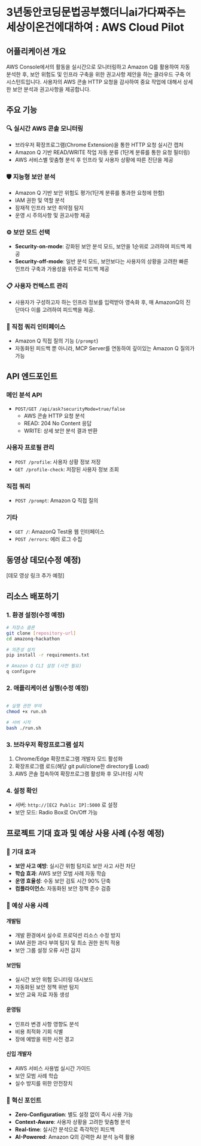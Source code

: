 # 3년동안코딩문법공부했더니ai가다짜주는세상이온건에대하여 : AWS Cloud Pilot

## 어플리케이션 개요

AWS Console에서의 활동을 실시간으로 모니터링하고 Amazon Q를 활용하여 자동 분석한 후, 보안 위험도 및 인프라 구축을 위한 권고사항 제안을 하는 클라우드 구축 어시스턴트입니다. 사용자의 AWS 콘솔 HTTP 요청을 감사하여 중요 작업에 대해서 상세한 보안 분석과 권고사항을 제공합니다.

## 주요 기능

### 🔍 실시간 AWS 콘솔 모니터링
- 브라우저 확장프로그램(Chrome Extension)을 통한 HTTP 요청 실시간 캡처
- Amazon Q 기반 READ/WRITE 작업 자동 분류 (1단계 분류를 통한 요청 필터링)
- AWS 서비스별 맞춤형 분석 후 인프라 및 사용자 상황에 따른 진단을 제공

### 🛡️ 지능형 보안 분석
- Amazon Q 기반 보안 위험도 평가(1단계 분류를 통과한 요청에 한함)
- IAM 권한 및 역할 분석
- 잠재적 인프라 보안 취약점 탐지
- 운영 시 주의사항 및 권고사항 제공

### ⚙️ 보안 모드 선택
- **Security-on-mode**: 강화된 보안 분석 모드, 보안을 1순위로 고려하여 피드백 제공
- **Security-off-mode**: 일반 분석 모드, 보안보다는 사용자의 상황을 고려한 빠른 인프라 구축과 가용성을 위주로 피드백 제공

### 📋 사용자 컨텍스트 관리
- 사용자가 구성하고자 하는 인프라 정보를 입력받아 영속화 후, 매 AmazonQ의 진단마다 이를 고려하여 피드백을 제공.

### 🚀 직접 쿼리 인터페이스
- Amazon Q 직접 질의 기능 (`/prompt`)
- 자동화된 피드백 뿐 아니라, MCP Server를 연동하여 깊이있는 Amazon Q 질의가 가능

## API 엔드포인트

### 메인 분석 API
- `POST/GET /api/ask?securityMode=true/false`
  - AWS 콘솔 HTTP 요청 분석
  - READ: 204 No Content 응답
  - WRITE: 상세 보안 분석 결과 반환

### 사용자 프로필 관리
- `POST /profile`: 사용자 상황 정보 저장
- `GET /profile-check`: 저장된 사용자 정보 조회

### 직접 쿼리
- `POST /prompt`: Amazon Q 직접 질의

### 기타
- `GET /`: AmazonQ Test용 웹 인터페이스
- `POST /errors`: 에러 로그 수집

## 동영상 데모(수정 예정)

[데모 영상 링크 추가 예정]

## 리소스 배포하기

### 1. 환경 설정(수정 예정)
```bash
# 저장소 클론
git clone [repository-url]
cd amazonq-hackathon

# 의존성 설치
pip install -r requirements.txt

# Amazon Q CLI 설정 (사전 필요)
q configure
```

### 2. 애플리케이션 실행(수정 예정)
```bash

# 실행 권한 부여
chmod +x run.sh

# 서버 시작
bash ./run.sh
```

### 3. 브라우저 확장프로그램 설치
1. Chrome/Edge 확장프로그램 개발자 모드 활성화
2. 확장프로그램 로드(해당 git pull/clone한 directory를 Load)
3. AWS 콘솔 접속하여 확장프로그램 활성화 후 모니터링 시작

### 4. 설정 확인
- 서버: `http://[EC2 Public IP]:5000` 로 설정
- 보안 모드: Radio Box로 On/Off 가능

## 프로젝트 기대 효과 및 예상 사용 사례 (수정 예정)

### 🎯 기대 효과
- **보안 사고 예방**: 실시간 위험 탐지로 보안 사고 사전 차단
- **학습 효과**: AWS 보안 모범 사례 자동 학습
- **운영 효율성**: 수동 보안 검토 시간 90% 단축
- **컴플라이언스**: 자동화된 보안 정책 준수 검증

### 💼 예상 사용 사례

#### 개발팀
- 개발 환경에서 실수로 프로덕션 리소스 수정 방지
- IAM 권한 과다 부여 탐지 및 최소 권한 원칙 적용
- 보안 그룹 설정 오류 사전 감지

#### 보안팀
- 실시간 보안 위험 모니터링 대시보드
- 자동화된 보안 정책 위반 탐지
- 보안 교육 자료 자동 생성

#### 운영팀
- 인프라 변경 사항 영향도 분석
- 비용 최적화 기회 식별
- 장애 예방을 위한 사전 경고

#### 신입 개발자
- AWS 서비스 사용법 실시간 가이드
- 보안 모범 사례 학습
- 실수 방지를 위한 안전장치

### 🌟 혁신 포인트
- **Zero-Configuration**: 별도 설정 없이 즉시 사용 가능
- **Context-Aware**: 사용자 상황을 고려한 맞춤형 분석
- **Real-time**: 실시간 분석으로 즉각적인 피드백
- **AI-Powered**: Amazon Q의 강력한 AI 분석 능력 활용